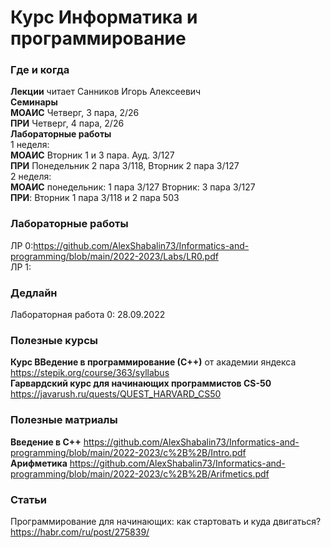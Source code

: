 # Курс Информатика и программирование

### Где и когда
**Лекции** читает Санников Игорь Алексеевич  
**Семинары**  
**МОАИС** Четверг, 3 пара, 2/26  
**ПРИ** Четверг, 4 пара, 2/26  
**Лабораторные работы**  
1 неделя:  
**МОАИС** Вторник 1 и 3 пара. Ауд. 3/127  
**ПРИ** Понедельник 2 пара 3/118, Вторник 2 пара 3/127  
2 неделя:  
**МОАИС** понедельник: 1 пара 3/127 Вторник: 3 пара 3/127  
**ПРИ**: Вторник 1 пара 3/118 и 2 пара 503

### Лабораторные работы  

ЛР 0:https://github.com/AlexShabalin73/Informatics-and-programming/blob/main/2022-2023/Labs/LR0.pdf  
ЛР 1:  

### Дедлайн
Лабораторная работа 0: 28.09.2022  
  
### Полезные курсы
**Курс ВВедение в программирование (С++)** от академии яндекса https://stepik.org/course/363/syllabus  
**Гарвардский курс для начинающих программистов CS-50** https://javarush.ru/quests/QUEST_HARVARD_CS50

### Полезные матриалы  
**Введение в C++** https://github.com/AlexShabalin73/Informatics-and-programming/blob/main/2022-2023/c%2B%2B/Intro.pdf  
**Арифметика** https://github.com/AlexShabalin73/Informatics-and-programming/blob/main/2022-2023/c%2B%2B/Arifmetics.pdf  


### Статьи
Программирование для начинающих: как стартовать и куда двигаться? https://habr.com/ru/post/275839/